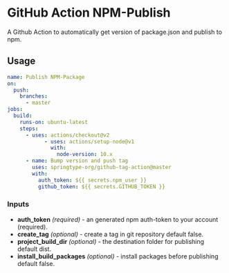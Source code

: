 # GitHub Action NPM-Publish

A Github Action to automatically get version of package.json and publish to npm.

## Usage

```yaml
name: Publish NPM-Package
on:
  push:
    branches:
      - master
jobs:
  build:
    runs-on: ubuntu-latest
    steps:
      - uses: actions/checkout@v2
            - uses: actions/setup-node@v1
              with:
                node-version: 10.x
      - name: Bump version and push tag
        uses: springtype-org/github-tag-action@master
        with:
          auth_token: ${{ secrets.npm_user }}
          github_token: ${{ secrets.GITHUB_TOKEN }}
```

### Inputs

- **auth_token** _(required)_ - an generated npm auth-token to your account (required).
- **create_tag** _(optional)_ - create a tag in git repository default false.
- **project_build_dir** _(optional)_ - the destination folder for publishing default dist.
- **install_build_packages** _(optional)_ - install packages before publishing default false.
